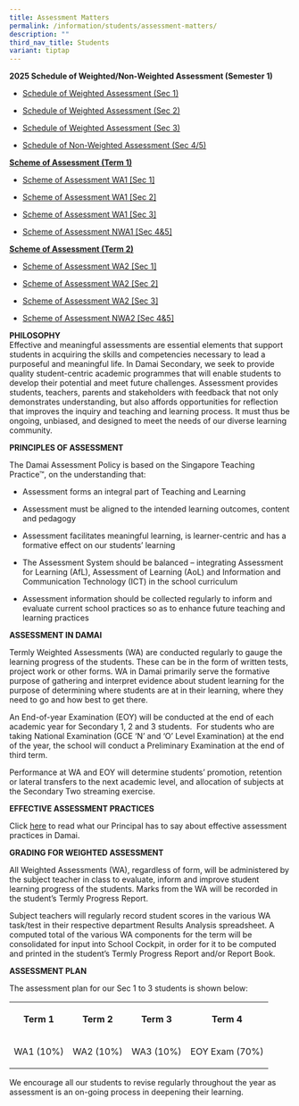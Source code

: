 ```yaml
---
title: Assessment Matters
permalink: /information/students/assessment-matters/
description: ""
third_nav_title: Students
variant: tiptap
---
```

<p><strong>2025 Schedule of Weighted/Non-Weighted Assessment (Semester 1)</strong>
</p>
<ul data-tight="true" class="tight">
<li>
<p><a href="/files/Information/Students/Assessment/2025sem1_schedule_of_weighted_assessments__sec_1_.pdf" rel="noopener noreferrer nofollow" target="_blank">Schedule of Weighted Assessment (Sec 1)</a>
</p>
</li>
<li>
<p><a href="/files/Information/Students/Assessment/2025sem1_schedule_of_weighted_assessments__sec_2_.pdf" rel="noopener noreferrer nofollow" target="_blank">Schedule of Weighted Assessment (Sec 2)</a>
</p>
</li>
<li>
<p><a href="/files/Information/Students/Assessment/2025sem1_schedule_of_weighted_assessments__sec_3_.pdf" rel="noopener noreferrer nofollow" target="_blank">Schedule of Weighted Assessment (Sec 3)</a>
</p>
</li>
<li>
<p><a href="/files/Information/Students/Assessment/2025sem1_schedule_of_non_weighted_assessments__sec_4_5_.pdf" rel="noopener noreferrer nofollow" target="_blank">Schedule of Non-Weighted Assessment (Sec 4/5)</a>
</p>
</li>
</ul>
<p><strong><u>Scheme of Assessment (Term 1)</u></strong>
</p>
<ul data-tight="true" class="tight">
<li>
<p><a href="/files/Information/Students/Assessment/Scheme_of_Assessment_WA1__Sec_1_.pdf" rel="noopener noreferrer nofollow" target="_blank">Scheme of Assessment WA1 [Sec 1]</a>
</p>
</li>
<li>
<p><a href="/files/Information/Students/Assessment/Scheme_of_Assessment_WA1__Sec_2_.pdf" rel="noopener noreferrer nofollow" target="_blank">Scheme of Assessment WA1 [Sec 2]</a>
</p>
</li>
<li>
<p><a href="/files/Information/Students/Assessment/Scheme_of_Assessment_WA1__Sec_3_.pdf" rel="noopener noreferrer nofollow" target="_blank">Scheme of Assessment WA1 [Sec 3]</a>
</p>
</li>
<li>
<p><a href="/files/Information/Students/Assessment/Scheme_of_Assessment_NWA1__Sec_4_5_.pdf" rel="noopener noreferrer nofollow" target="_blank">Scheme of Assessment&nbsp;NWA1 [Sec 4&amp;5]</a>
</p>
</li>
</ul>
<p><strong><u>Scheme of Assessment (Term 2)</u></strong>
</p>
<ul data-tight="true" class="tight">
<li>
<p><a href="/files/Information/Students/Assessment/Scheme_of_Assessment_WA2__Sec_1_.pdf" rel="noopener noreferrer nofollow" target="_blank">Scheme of Assessment WA2 [Sec 1]</a>
</p>
</li>
<li>
<p><a href="/files/Information/Students/Assessment/Scheme_of_Assessment_WA2__Sec_2_.pdf" rel="noopener noreferrer nofollow" target="_blank">Scheme of Assessment WA2 [Sec 2]</a>
</p>
</li>
<li>
<p><a href="/files/Information/Students/Assessment/Scheme_of_Assessment_WA2__Sec_3_.pdf" rel="noopener noreferrer nofollow" target="_blank">Scheme of Assessment WA2 [Sec 3]</a>
</p>
</li>
<li>
<p><a href="/files/Information/Students/Assessment/Scheme_of_Assessment_NWA2__Sec_4_5_.pdf" rel="noopener noreferrer nofollow" target="_blank">Scheme of Assessment NWA2 [Sec 4&amp;5]</a>
</p>
</li>
</ul>
<p><strong>PHILOSOPHY</strong>
<br>Effective and meaningful assessments are essential elements that support
students in acquiring the skills and competencies necessary to lead a purposeful
and meaningful life. In Damai Secondary, we seek to provide quality student-centric
academic programmes that will enable students to develop their potential
and meet future challenges. Assessment provides students, teachers, parents
and stakeholders with feedback that not only demonstrates understanding,
but also affords opportunities for reflection that improves the inquiry
and teaching and learning process. It must thus be ongoing, unbiased, and
designed to meet the needs of our diverse learning community.&nbsp;</p>
<p><strong>PRINCIPLES OF ASSESSMENT</strong>&nbsp;</p>
<p>The Damai Assessment Policy is based on the Singapore Teaching Practice™,
on the understanding that:</p>
<ul>
<li>
<p>Assessment forms an integral part of Teaching and Learning&nbsp;</p>
</li>
<li>
<p>Assessment must be aligned to the intended learning outcomes, content
and pedagogy</p>
</li>
<li>
<p>Assessment facilitates meaningful learning, is learner-centric and has
a formative effect on our students’ learning</p>
</li>
<li>
<p>The Assessment System should be balanced – integrating Assessment for
Learning (AfL), Assessment of Learning (AoL) and Information and Communication
Technology (ICT) in the school curriculum</p>
</li>
<li>
<p>Assessment information should be collected regularly to inform and evaluate
current school practices so as to enhance future teaching and learning
practices</p>
</li>
</ul>
<p><strong>ASSESSMENT IN DAMAI</strong>
</p>
<p>Termly Weighted Assessments (WA) are conducted regularly to gauge the
learning progress of the students. These can be in the form of written
tests, project work or other forms. WA in Damai primarily serve the formative
purpose of gathering and interpret evidence about student learning for
the purpose of determining where students are at in their learning, where
they need to go and how best to get there.</p>
<p>An End-of-year Examination (EOY) will be conducted at the end of each
academic year for Secondary 1, 2 and 3 students.&nbsp; For students who
are taking National Examination (GCE ‘N’ and ‘O’ Level Examination) at
the end of the year, the school will conduct a Preliminary Examination
at the end of third term.</p>
<p>Performance at WA and EOY will determine students’ promotion, retention
or lateral transfers to the next academic level, and allocation of subjects
at the Secondary Two streaming exercise.</p>
<p><strong>EFFECTIVE ASSESSMENT PRACTICES</strong>
</p>
<p>Click&nbsp;<a href="/files/contact-jul19%20(Ms%20Chan).pdf" rel="noopener noreferrer nofollow" target="_blank">here</a>&nbsp;to
read what our Principal has to say about effective assessment practices
in Damai.</p>
<p><strong>GRADING FOR WEIGHTED ASSESSMENT</strong>
</p>
<p>All Weighted Assessments (WA), regardless of form, will be administered
by the subject teacher in class to evaluate, inform and improve student
learning progress of the students. Marks from the WA will be recorded in
the student’s Termly Progress Report.</p>
<p>Subject teachers will regularly record student scores in the various WA
task/test in their respective department Results Analysis spreadsheet.
A computed total of the various WA components for the term will be consolidated
for input into School Cockpit, in order for it to be computed and printed
in the student’s Termly Progress Report and/or Report Book.</p>
<p><strong>ASSESSMENT PLAN</strong>
</p>
<p>The assessment plan for our Sec 1 to 3 students is shown below:</p>
<table style="minWidth: 100px">
<colgroup>
<col>
<col>
<col>
<col>
</colgroup>
<tbody>
<tr>
<th rowspan="1" colspan="1">
<p>Term 1</p>
</th>
<th rowspan="1" colspan="1">
<p>Term 2</p>
</th>
<th rowspan="1" colspan="1">
<p>Term 3</p>
</th>
<th rowspan="1" colspan="1">
<p>Term 4</p>
</th>
</tr>
<tr>
<td rowspan="1" colspan="1">
<p>WA1 (10%)</p>
</td>
<td rowspan="1" colspan="1">
<p>WA2 (10%)</p>
</td>
<td rowspan="1" colspan="1">
<p>WA3 (10%)</p>
</td>
<td rowspan="1" colspan="1">
<p>EOY Exam (70%)</p>
</td>
</tr>
</tbody>
</table>
<p>We encourage all our students to revise regularly throughout the year
as assessment is an on-going process in deepening their learning.</p>